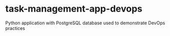 # task-management-app-devops
Python application with PostgreSQL database used to demonstrate DevOps practices 
